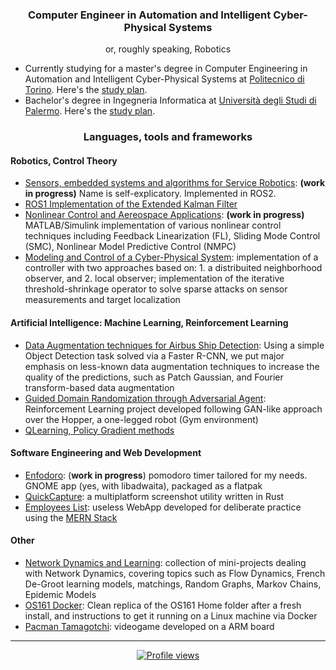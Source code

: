 
<h3 align="center">Computer Engineer in Automation and Intelligent Cyber-Physical Systems</h3>
<!-- <h4 align="center">( or, roughly speaking, Robotics)</h4> -->
<p align="center">or, roughly speaking, Robotics</p>

<!-- <img align="right"  alt="Coding" width=200 src="https://camo.githubusercontent.com/7de37139d0b4c1ce40865e799b446c0e963a3dd8fb68d239707237c40604fa3d/68747470733a2f2f63646e2e6472696262626c652e636f6d2f75736572732f3733303730332f73637265656e73686f74732f363538313234332f6176656e746f2e676966"> -->

* Currently studying for a master's degree in Computer Engineering in Automation and Intelligent Cyber-Physical Systems at [Politecnico di Torino](https://www.polito.it/). Here's the [study plan](https://didattica.polito.it/pls/portal30/sviluppo.offerta_formativa_2019.vis?p_a_acc=2023&p_sdu=37&p_cds=18).
* Bachelor's degree in Ingegneria Informatica at [Università degli Studi di Palermo](https://www.unipa.it/). Here's the [study plan](https://offertaformativa.unipa.it/offweb/public/corso/visualizzaCurriculum.seam?cid=19060&oidCurriculum=18008).

</p>
<p>


<!--

<p align="center">
    <img align="center" src="https://github-readme-stats.vercel.app/api/top-langs?username=enfff&show_icons=true&locale=en&layout=compact">
</>

-->

<h3 align="center">Languages, tools and frameworks</h3>
<!-- which I've used in previous projects   -->

<h4 align="left">Robotics, Control Theory</h4>

<!--
<p align="center">
<a href="https://www.python.org" target="_blank" rel="noreferrer"> <img src="https://raw.githubusercontent.com/devicons/devicon/master/icons/python/python-original.svg" alt="python" width="40" height="40"/></a>   
<a href="https://www.gnu.org/software/bash/" target="_blank" rel="noreferrer"> <img src="https://www.vectorlogo.zone/logos/gnu_bash/gnu_bash-icon.svg" alt="bash" width="40" height="40"/></a> 
<a href="https://www.cprogramming.com/" target="_blank" rel="noreferrer"> <img src="https://raw.githubusercontent.com/devicons/devicon/master/icons/c/c-original.svg" alt="c" width="40" height="40"/></a>
<a href="https://www.linux.org/" target="_blank" rel="noreferrer"> <img src="https://raw.githubusercontent.com/devicons/devicon/master/icons/linux/linux-original.svg" alt="linux" width="40" height="40"/></a> 
<a href="https://www.mathworks.com/" target="_blank" rel="noreferrer"> <img src="https://upload.wikimedia.org/wikipedia/commons/2/21/Matlab_Logo.png" alt="matlab" width="40" height="40"/></a>
<a href="https://pytorch.org/" target="_blank" rel="noreferrer"> <img src="https://www.vectorlogo.zone/logos/pytorch/pytorch-icon.svg" alt="pytorch" width="40" height="40"/></a>
<a href="https://git-scm.com/" target="_blank" rel="noreferrer"> <img src="https://www.vectorlogo.zone/logos/git-scm/git-scm-icon.svg" alt="git" width="40" height="40"/></a>
<a href="https://www.ros.org" target="_blank" rel="noreferrer"> <img src="https://raw.githubusercontent.com/devicons/devicon/master/icons/ros/ros-original.svg" alt="pytorch" width="40" height="40"/></a>
</p>
-->

- [Sensors, embedded systems and algorithms for Service Robotics](https://github.com/enfff/SESASR): **(work in progress)** Name is self-explicatory. Implemented in ROS2.
- [ROS1 Implementation of the Extended Kalman Filter](https://github.com/enfff/robot-learning-labs/tree/main/exercise1-ekf-enfff)
- [Nonlinear Control and Aereospace Applications](https://github.com/enfff/NLCAA): **(work in progress)** MATLAB/Simulink implementation of various nonlinear control techniques including Feedback Linearization (FL), Sliding Mode Control (SMC), Nonlinear Model Predictive Control (NMPC)
- [Modeling and Control of a Cyber-Physical System](https://github.com/enfff/cps-project): implementation of a controller with two approaches based on: 1. a distribuited neighborhood observer, and 2. local observer; implementation of the iterative threshold-shrinkage operator to solve sparse attacks on sensor measurements and target localization

<h4 align="left">Artificial Intelligence: Machine Learning, Reinforcement Learning</h4>

<!--
<p align="center">
<a href="https://pandas.pydata.org/" target="_blank" rel="noreferrer"> <img src="https://raw.githubusercontent.com/devicons/devicon/2ae2a900d2f041da66e950e4d48052658d850630/icons/pandas/pandas-original.svg" alt="pandas" width="40" height="40"/></a>
<a href="https://www.python.org" target="_blank" rel="noreferrer"> <img src="https://raw.githubusercontent.com/devicons/devicon/master/icons/python/python-original.svg" alt="python" width="40" height="40"/></a>
<a href="https://pytorch.org/" target="_blank" rel="noreferrer"> <img src="https://www.vectorlogo.zone/logos/pytorch/pytorch-icon.svg" alt="pytorch" width="40" height="40"/></a>
<a href="https://seaborn.pydata.org/" target="_blank" rel="noreferrer"> <img src="https://seaborn.pydata.org/_images/logo-mark-lightbg.svg" alt="seaborn" width="40" height="40"/></a>
<a href="https://opencv.org/" target="_blank" rel="noreferrer"> <img src="https://www.vectorlogo.zone/logos/opencv/opencv-icon.svg" alt="opencv" width="40" height="40"/></a>
<a href="https://www.tensorflow.org" target="_blank" rel="noreferrer"> <img src="https://www.vectorlogo.zone/logos/tensorflow/tensorflow-icon.svg" alt="tensorflow" width="40" height="40"/></a>
</p>
-->

- [Data Augmentation techniques for Airbus Ship Detection](https://github.com/enfff/airbus-ship-detection): Using a simple Object Detection task solved via a Faster R-CNN,  we put major emphasis on less-known data augmentation techniques to increase the quality of the predictions, such as Patch Gaussian, and  Fourier transform-based data augmentation
- [Guided Domain Randomization through Adversarial Agent](https://github.com/enfff/rl-hopper): Reinforcement Learning project developed following GAN-like approach over the Hopper, a one-legged robot (Gym environment)
- [QLearning, Policy Gradient methods](https://github.com/enfff/robot-learning-labs/tree/main/exercise3-qlearning-enfff)

<h4 align="left">Software Engineering and Web Development</h4>

<!-- 

<p align="center">
<a href="https://www.rust-lang.org" target="_blank" rel="noreferrer"> <img src="https://raw.githubusercontent.com/devicons/devicon/master/icons/rust/rust-original.svg" alt="rust" width="40" height="40"/></a>
<a href="https://developer.mozilla.org/en-US/docs/Web/JavaScript" target="_blank" rel="noreferrer"> <img src="https://raw.githubusercontent.com/devicons/devicon/master/icons/javascript/javascript-original.svg" alt="javascript" width="40" height="40"/></a>
<a href="https://www.java.com" target="_blank" rel="noreferrer"> <img src="https://raw.githubusercontent.com/devicons/devicon/master/icons/java/java-original.svg" alt="java" width="40" height="40"/></a>
<a href="https://reactjs.org/" target="_blank" rel="noreferrer"> <img src="https://raw.githubusercontent.com/devicons/devicon/master/icons/react/react-original-wordmark.svg" alt="react" width="40" height="40"/></a>
<a href="https://getbootstrap.com" target="_blank" rel="noreferrer"> <img src="https://raw.githubusercontent.com/devicons/devicon/master/icons/bootstrap/bootstrap-plain-wordmark.svg" alt="bootstrap" width="40" height="40"/></a>
<a href="https://www.qt.io/" target="_blank" rel="noreferrer"> <img src="https://upload.wikimedia.org/wikipedia/commons/0/0b/Qt_logo_2016.svg" alt="qt" width="40" height="40"/></a>
<a href="https://www.w3schools.com/css/" target="_blank" rel="noreferrer"> <img src="https://raw.githubusercontent.com/devicons/devicon/master/icons/css3/css3-original-wordmark.svg" alt="css3" width="40" height="40"/></a>
<a href="https://www.w3.org/html/" target="_blank" rel="noreferrer"> <img src="https://raw.githubusercontent.com/devicons/devicon/master/icons/html5/html5-original-wordmark.svg" alt="html5" width="40" height="40"/></a>
<a href="https://www.mongodb.com/" target="_blank" rel="noreferrer"> <img src="https://raw.githubusercontent.com/devicons/devicon/master/icons/mongodb/mongodb-original-wordmark.svg" alt="mongodb" width="40" height="40"/></a>
<a href="https://nodejs.org" target="_blank" rel="noreferrer"> <img src="https://raw.githubusercontent.com/devicons/devicon/master/icons/nodejs/nodejs-original-wordmark.svg" alt="nodejs" width="40" height="40"/></a>
<a href="https://www.gtk.org/" target="_blank" rel="noreferrer"> <img src="https://upload.wikimedia.org/wikipedia/commons/7/71/GTK_logo.svg" alt="gtk" width="40" height="40"/></a>
</p>

 -->

- [Enfodoro](https://github.com/enfff/Enfodoro): (**work in progress**) pomodoro timer tailored for my needs. GNOME app (yes, with libadwaita), packaged as a flatpak
- [QuickCapture](https://github.com/enfff/quickcapture-egui): a multiplatform screenshot utility written in Rust
- [Employees List](https://github.com/enfff/employees-list): useless WebApp developed for deliberate practice using the [MERN Stack](https://www.educative.io/answers/what-is-mern-stack)

<h4 align="left">Other</h4>

- [Network Dynamics and Learning](https://github.com/enfff/NDL): collection of mini-projects dealing with Network Dynamics, covering topics such as Flow Dynamics, French De-Groot learning models, matchings, Random Graphs, Markov Chains, Epidemic Models
- [OS161 Docker](https://github.com/enfff/os161): Clean replica of the OS161 Home folder after a fresh install, and instructions to get it running on a Linux machine via Docker
- [Pacman Tamagotchi](https://github.com/enfff/pacman_tamagotchi): videogame developed on a ARM board

---

<p align="center">
<a href="https://komarev.com/ghpvc/?username=enfff&color=yellow"><img src="https://komarev.com/ghpvc/?username=enfff&color=yellow" alt="Profile views"></a>
</p>
